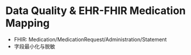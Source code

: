 # Data Quality & EHR-FHIR Medication Mapping

- FHIR: Medication/MedicationRequest/Administration/Statement
- 字段最小化与脱敏
